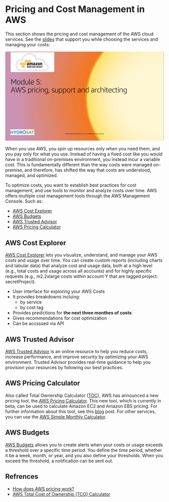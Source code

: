 # Pricing and Cost Management in AWS

This section shows the pricing and cost management of the AWS cloud services. See the [slides](https://raw.githubusercontent.com/AbdallahCoptan/HandsOn/master/AWS/docs/HydrosatTrainingSlides/Hydrosat_AWS_Pricing_Support.pdf) that support you while choosing the services and managing your costs: 

[![](https://raw.githubusercontent.com/AbdallahCoptan/HandsOn/master/AWS/docs/HydrosatTrainingSlides/slides2.png)](https://raw.githubusercontent.com/AbdallahCoptan/HandsOn/master/AWS/docs/HydrosatTrainingSlides/Hydrosat_AWS_Pricing_Support.pdf)

When you use AWS, you spin up resources only when you need them, and you pay only for what you use.
Instead of having a fixed cost like you would have in a traditional on-premises environment, you instead incur a variable cost.
This is fundamentally different than the way costs were managed on-premise, and therefore, has shifted the way that costs are understood, managed, and optimized. 

To optimize costs, you want to establish best practices for cost management, and use tools to monitor and analyze costs over time. AWS offers multiple cost management tools through the AWS Management Console. Such as:

- [AWS Cost Explorer](#aws-cost-explorer)
- [AWS Budgets](#aws-budgets)
- [AWS Trusted Advisor](#aws-trusted-advisor)
- [AWS Pricing Calculator](#aws-pricing-calculator)




## AWS Cost Explorer

[AWS Cost Explorer](https://aws.amazon.com/aws-cost-management/aws-cost-explorer/) lets you visualize, understand, and manage your AWS costs and usage over time. You can create custom reports (including charts and tabular data) that analyze cost and usage data, both at a high level (e.g., total costs and usage across all accounts) and for highly specific requests (e.g., m2.2xlarge costs within account Y that are tagged project: secretProject).

- User interface for exploring your AWS Costs
- It provides breakdowns incluing:
	- by service
	- by cost tag
- Provides predictions for __the next three monthes of costs__
- Gives recommendations for cost optimization 
- Can be accsssed via API

## AWS Trusted Advisor


[AWS Trusted Advisor](https://aws.amazon.com/premiumsupport/technology/trusted-advisor/) is an online resource to help you reduce costs, increase performance, and improve security by optimizing your AWS environment. Trusted Advisor provides real-time guidance to help you provision your resources by following our best practices.




## AWS Pricing Calculator


Also called Total Ownership Calculator ([TOC](https://aws.amazon.com/blogs/aws/new-cloud-tco-comparison-calculator-for-web-applications/)), AWS has announced a new pricing tool, the [AWS Pricing Calculator](https://calculator.aws/#/). This new tool, which is currently in beta, can be used to calculate Amazon EC2 and Amazon EBS pricing. For further information about this tool, see this [blog](https://aws.amazon.com/blogs/aws/check-it-out-new-aws-pricing-calculator-for-ec2-and-ebs/) post. For other services, you can use the [AWS Simple Monthly Calculator](https://calculator.s3.amazonaws.com/index.html).



## AWS Budgets

[AWS Budgets](https://aws.amazon.com/aws-cost-management/aws-budgets/) allows you to create alerts when your costs or usage exceeds a threshold over a specific time period. You define the time period, whether it be a week, month, or year, and you also define your thresholds. When you exceed the threshold, a notification can be sent out.











## Refrences


- [How does AWS pricing work?](https://aws.amazon.com/pricing/)
- [AWS Total Cost of Ownership (TCO) Calculator](https://subscription.packtpub.com/book/cloud_and_networking/9781788398299/1/ch01lvl1sec08/aws-total-cost-of-ownership-tco-calculator)